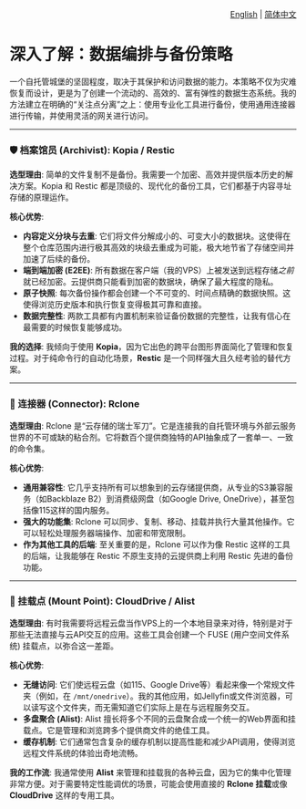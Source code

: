 <p align="right">
  <a href="./data-orchestration-and-backup.md">English</a> | <a href="./data-orchestration-and-backup_zh-CN.md">简体中文</a>
</p>

# 深入了解：数据编排与备份策略

一个自托管城堡的坚固程度，取决于其保护和访问数据的能力。本策略不仅为灾难恢复而设计，更是为了创建一个流动的、高效的、富有弹性的数据生态系统。我的方法建立在明确的“关注点分离”之上：使用专业化工具进行备份，使用通用连接器进行传输，并使用灵活的网关进行访问。

---

### 🛡️ 档案馆员 (Archivist): Kopia / Restic

**选型理由**: 简单的文件复制不是备份。我需要一个加密、高效并提供版本历史的解决方案。Kopia 和 Restic 都是顶级的、现代化的备份工具，它们都基于内容寻址存储的原理运作。

**核心优势**:
*   **内容定义分块与去重**: 它们将文件分解成小的、可变大小的数据块。这使得在整个仓库范围内进行极其高效的块级去重成为可能，极大地节省了存储空间并加速了后续的备份。
*   **端到端加密 (E2EE)**: 所有数据在客户端（我的VPS）上被发送到远程存储*之前*就已经加密。云提供商只能看到加密的数据块，确保了最大程度的隐私。
*   **原子快照**: 每次备份操作都会创建一个不可变的、时间点精确的数据快照。这使得浏览历史版本和执行恢复变得极其可靠和直接。
*   **数据完整性**: 两款工具都有内置机制来验证备份数据的完整性，让我有信心在最需要的时候恢复能够成功。

**我的选择**: 我倾向于使用 **Kopia**，因为它出色的跨平台图形界面简化了管理和恢复过程。对于纯命令行的自动化场景，**Restic** 是一个同样强大且久经考验的替代方案。

---

### 🔗 连接器 (Connector): Rclone

**选型理由**: Rclone 是“云存储的瑞士军刀”。它是连接我的自托管环境与外部云服务世界的不可或缺的粘合剂。它将数百个提供商独特的API抽象成了一套单一、一致的命令集。

**核心优势**:
*   **通用兼容性**: 它几乎支持所有可以想象到的云存储提供商，从专业的S3兼容服务（如Backblaze B2）到消费级网盘（如Google Drive, OneDrive），甚至包括像115这样的国内服务。
*   **强大的功能集**: Rclone 可以同步、复制、移动、挂载并执行大量其他操作。它可以轻松处理服务器端操作、加密和带宽限制。
*   **作为其他工具的后端**: 至关重要的是，Rclone 可以作为像 Restic 这样的工具的后端，让我能够在 Restic 不原生支持的云提供商上利用 Restic 先进的备份功能。

---

### 🪩 挂载点 (Mount Point): CloudDrive / Alist

**选型理由**: 有时我需要将远程云盘当作VPS上的一个本地目录来对待，特别是对于那些无法直接与云API交互的应用。这些工具会创建一个 FUSE (用户空间文件系统) 挂载点，以弥合这一差距。

**核心优势**:
*   **无缝访问**: 它们使远程云盘（如115、Google Drive等）看起来像一个常规文件夹（例如，在 `/mnt/onedrive`）。我的其他应用，如Jellyfin或文件浏览器，可以读写这个文件夹，而无需知道它们实际上是在与远程服务交互。
*   **多盘聚合 (Alist)**: Alist 擅长将多个不同的云盘聚合成一个统一的Web界面和挂载点。它是管理和浏览跨多个提供商文件的绝佳工具。
*   **缓存机制**: 它们通常包含复杂的缓存机制以提高性能和减少API调用，使得浏览远程文件系统的体验出奇地流畅。

**我的工作流**: 我通常使用 **Alist** 来管理和挂载我的各种云盘，因为它的集中化管理非常方便。对于需要特定性能调优的场景，可能会使用直接的 **Rclone 挂载**或像 **CloudDrive** 这样的专用工具。